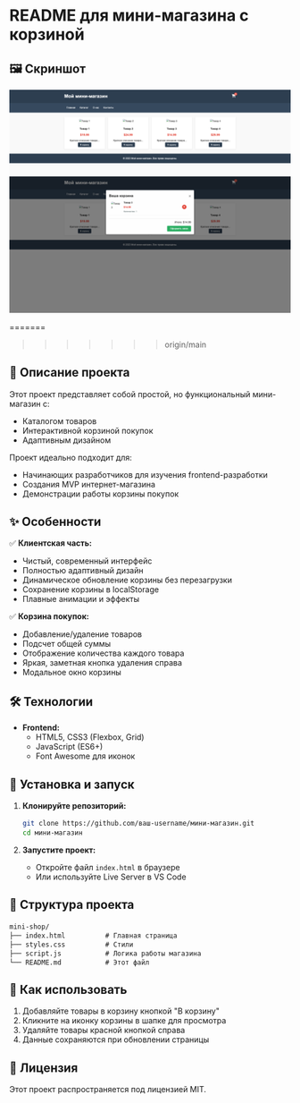 # README для мини-магазина с корзиной


## 🖼 Скриншот

![Скриншот сайта](images/preview.png?raw=true)
![Скриншот сайта](images/preview2.png?raw=true)

=======
>>>>>>> origin/main
## 📌 Описание проекта

Этот проект представляет собой простой, но функциональный мини-магазин с:

- Каталогом товаров
- Интерактивной корзиной покупок
- Адаптивным дизайном

Проект идеально подходит для:
- Начинающих разработчиков для изучения frontend-разработки
- Создания MVP интернет-магазина
- Демонстрации работы корзины покупок

## ✨ Особенности

✅ **Клиентская часть:**
- Чистый, современный интерфейс
- Полностью адаптивный дизайн
- Динамическое обновление корзины без перезагрузки
- Сохранение корзины в localStorage
- Плавные анимации и эффекты

✅ **Корзина покупок:**
- Добавление/удаление товаров
- Подсчет общей суммы
- Отображение количества каждого товара
- Яркая, заметная кнопка удаления справа
- Модальное окно корзины

## 🛠 Технологии

- **Frontend:**
  - HTML5, CSS3 (Flexbox, Grid)
  - JavaScript (ES6+)
  - Font Awesome для иконок

## 🚀 Установка и запуск

1. **Клонируйте репозиторий:**
   ```bash
   git clone https://github.com/ваш-username/мини-магазин.git
   cd мини-магазин
   ```

2. **Запустите проект:**
   - Откройте файл `index.html` в браузере
   - Или используйте Live Server в VS Code

## 📝 Структура проекта

```
mini-shop/
├── index.html          # Главная страница
├── styles.css          # Стили
├── script.js           # Логика работы магазина
└── README.md           # Этот файл
```

## 📌 Как использовать

1. Добавляйте товары в корзину кнопкой "В корзину"
2. Кликните на иконку корзины в шапке для просмотра
3. Удаляйте товары красной кнопкой справа
4. Данные сохраняются при обновлении страницы

## 📝 Лицензия

Этот проект распространяется под лицензией MIT.
